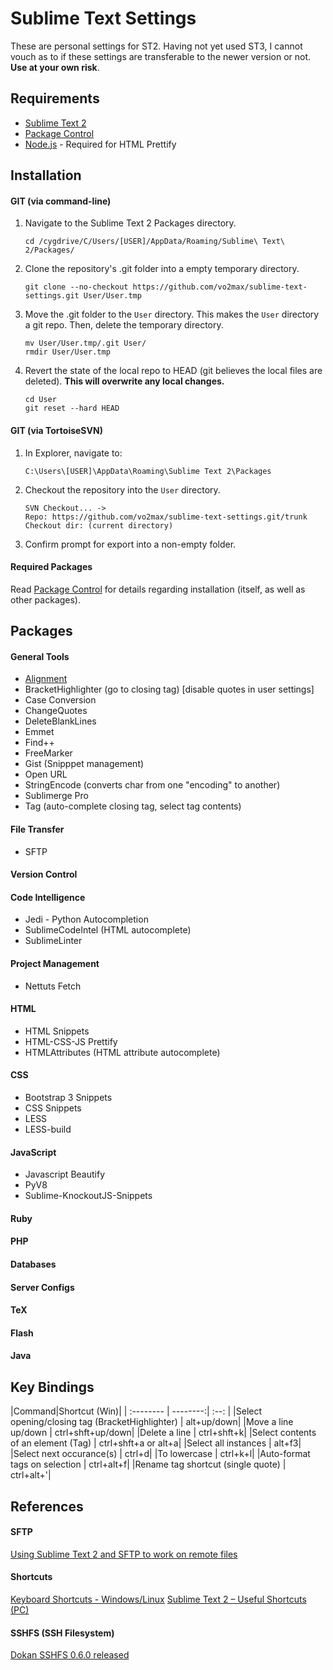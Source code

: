 Sublime Text Settings
=====================

These are personal settings for ST2. Having not yet used ST3, I cannot vouch as to if these settings are transferable to the newer version or not. **Use at your own risk**.

Requirements
------------

- [Sublime Text 2](http://www.sublimetext.com/)
- [Package Control](https://sublime.wbond.net/installation#st2)
- [Node.js](http://nodejs.org) - Required for HTML Prettify

Installation
------------

#### <i class="icon-folder-open"></i> GIT (via command-line)

1. Navigate to the Sublime Text 2 Packages directory.
   ```
   cd /cygdrive/C/Users/[USER]/AppData/Roaming/Sublime\ Text\ 2/Packages/
   ```

2. Clone the repository's .git folder into a empty temporary directory.
   ```
   git clone --no-checkout https://github.com/vo2max/sublime-text-settings.git User/User.tmp
   ```

3. Move the .git folder to the `User` directory. This makes the `User` directory a git repo. Then, delete the temporary directory.
   ```
   mv User/User.tmp/.git User/
   rmdir User/User.tmp
   ```

4. Revert the state of the local repo to HEAD (git believes the local files are deleted). **This will overwrite any local changes.**
   ``` 
   cd User
   git reset --hard HEAD
   ```

#### <i class="icon-folder-open"></i> GIT (via TortoiseSVN)

1. In Explorer, navigate to:
   ```
   C:\Users\[USER]\AppData\Roaming\Sublime Text 2\Packages
   ```

2. Checkout the repository into the `User` directory.
   ```
   SVN Checkout... -> 
   Repo: https://github.com/vo2max/sublime-text-settings.git/trunk
   Checkout dir: (current directory)
   ```

3. Confirm prompt for export into a non-empty folder.


#### <i class="icon-download"></i> Required Packages

Read [<i class="icon-share"></i> Package Control](https://sublime.wbond.net/installation#st2) for details regarding installation (itself, as well as other packages).

Packages
--------

#### General Tools
- [Alignment](http://wbond.net/sublime_packages/alignment)
- BracketHighlighter (go to closing tag) [disable quotes in user settings]
- Case Conversion
- ChangeQuotes
- DeleteBlankLines
- Emmet
- Find++
- FreeMarker
- Gist (Snipppet management)
- Open URL
- StringEncode (converts char from one "encoding" to another)
- Sublimerge Pro
- Tag (auto-complete closing tag, select tag contents)

#### File Transfer
- SFTP

#### Version Control

#### Code Intelligence
- Jedi - Python Autocompletion
- SublimeCodeIntel (HTML autocomplete)
- SublimeLinter

#### Project Management
- Nettuts Fetch

#### HTML
- HTML Snippets
- HTML-CSS-JS Prettify
- HTMLAttributes (HTML attribute autocomplete)

#### CSS
- Bootstrap 3 Snippets
- CSS Snippets
- LESS
- LESS-build

#### JavaScript
- Javascript Beautify
- PyV8
- Sublime-KnockoutJS-Snippets

#### Ruby 

#### PHP

#### Databases

#### Server Configs

#### TeX

#### Flash

#### Java

Key Bindings
------------

|Command|Shortcut (Win)|
| :-------- | --------:| :--: |
|Select opening/closing tag (BracketHighlighter) | alt+up/down|
|Move a line up/down | ctrl+shft+up/down|
|Delete a line | ctrl+shft+k|
|Select contents of an element (Tag) | ctrl+shft+a or alt+a|
|Select all instances | alt+f3|
|Select next occurance(s) | ctrl+d|
|To lowercase | ctrl+k+l|
|Auto-format tags on selection | ctrl+alt+f|
|Rename tag shortcut (single quote) | ctrl+alt+'|

References
----------

#### SFTP

[Using Sublime Text 2 and SFTP to work on remote files](http://coderwall.com/p/52p2xa)

#### Shortcuts
[Keyboard Shortcuts - Windows/Linux](http://docs.sublimetext.info/en/latest/reference/keyboard_shortcuts_win.html)
[Sublime Text 2 – Useful Shortcuts (PC)](https://gist.github.com/1736542)

#### SSHFS (SSH Filesystem)

[Dokan SSHFS 0.6.0 released](http://dokan-dev.net/en/2011/01/12/dokan-sshfs-0-6-0-released/)

